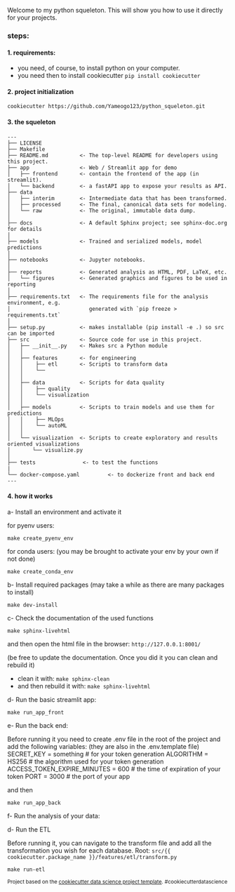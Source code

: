 

Welcome to my python squeleton. This will show you how to use it directly for your projects. 

### steps:

#### 1. requirements:

- you need, of course, to install python on your computer.
- you need then to install cookiecutter `pip install cookiecutter`

#### 2. project initialization

```
cookiecutter https://github.com/Yameogo123/python_squeleton.git 
```


#### 3. the squeleton

```
---
├── LICENSE
├── Makefile
├── README.md          <- The top-level README for developers using this project.
├── app                <- Web / Streamlit app for demo
│   ├── frontend       <- contain the frontend of the app (in streamlit).
│   └── backend        <- a fastAPI app to expose your results as API.
├── data
│   ├── interim        <- Intermediate data that has been transformed.
│   ├── processed      <- The final, canonical data sets for modeling.
│   └── raw            <- The original, immutable data dump.
│
├── docs               <- A default Sphinx project; see sphinx-doc.org for details
│
├── models             <- Trained and serialized models, model predictions
│
├── notebooks          <- Jupyter notebooks.
│
├── reports            <- Generated analysis as HTML, PDF, LaTeX, etc.
│   └── figures        <- Generated graphics and figures to be used in reporting
│
├── requirements.txt   <- The requirements file for the analysis environment, e.g.
│                         generated with `pip freeze > requirements.txt`
│
├── setup.py           <- makes installable (pip install -e .) so src can be imported
├── src                <- Source code for use in this project.
│   ├── __init__.py    <- Makes src a Python module
│   │
│   ├── features       <- for engineering
│   │    ├── etl       <- Scripts to transform data
│   │    └──
│   │
│   ├── data           <- Scripts for data quality
│   │    ├── quality
│   │    └── visualization
│   │
│   ├── models         <- Scripts to train models and use them for predictions
│   │    ├── MLOps
│   │    └── autoML
│   │
│   └── visualization  <- Scripts to create exploratory and results oriented visualizations
│       └── visualize.py
│
├── tests               <- to test the functions
|
└── docker-compose.yaml         <- to dockerize front and back end
---
```

#### 4. how it works

a- Install an environment and activate it

for pyenv users:

```
make create_pyenv_env
```

for conda users: (you may be brought to activate your env by your own if not done)

```
make create_conda_env
```

b- Install required packages
(may take a while as there are many packages to install)

```
make dev-install
```

c- Check the documentation of the used functions

```
make sphinx-livehtml
```

and then open the html file in the browser: ```http://127.0.0.1:8001/```

(be free to update the documentation. Once you did it you can clean and rebuild it)
- clean it with: ```make sphinx-clean```
- and then rebuild it with: ```make sphinx-livehtml```


d- Run the basic streamlit app:

```
make run_app_front
```

e- Run the back end:

Before running it you need to create .env file in the root of the project and add the following variables: (they are also in the .env.template file)
SECRET_KEY = something # for your token generation
ALGORITHM = HS256 # the algorithm used for your token generation
ACCESS_TOKEN_EXPIRE_MINUTES = 600 # the time of expiration of your token
PORT = 3000 # the port of your app

and then

```
make run_app_back
```

f- Run the analysis of your data:

d- Run the ETL

Before running it, you can navigate to the transform file and add all the transformation you wish for each database. Root: ```src/{{ cookiecutter.package_name }}/features/etl/transform.py```

```
make run-etl
```

<p><small>Project based on the <a target="_blank" href="https://drivendata.github.io/cookiecutter-data-science/">cookiecutter data science project template</a>. #cookiecutterdatascience</small></p>

